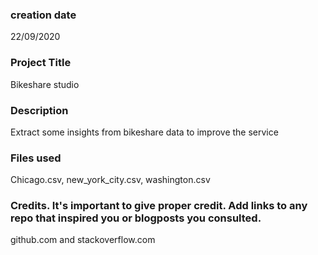 ### creation date
22/09/2020

### Project Title
Bikeshare studio

### Description
Extract some insights from bikeshare data to improve the service

### Files used
Chicago.csv, new_york_city.csv, washington.csv

### Credits. It's important to give proper credit. Add links to any repo that inspired you or blogposts you consulted.
github.com and stackoverflow.com
